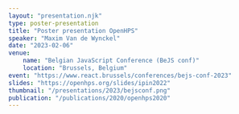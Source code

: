 ```yaml
---
layout: "presentation.njk"
type: poster-presentation
title: "Poster presentation OpenHPS"
speaker: "Maxim Van de Wynckel"
date: "2023-02-06"
venue:
    name: "Belgian JavaScript Conference (BeJS conf)"
    location: "Brussels, Belgium"
event: "https://www.react.brussels/conferences/bejs-conf-2023"
slides: "https://openhps.org/slides/ipin2022"
thumbnail: "/presentations/2023/bejsconf.png"
publication: "/publications/2020/openhps2020"
---
```

